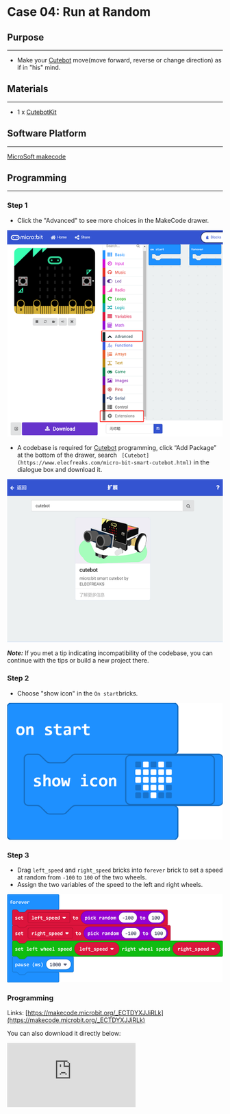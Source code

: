 # Case 04: Run at Random

## Purpose
---
- Make your  [Cutebot](https://www.elecfreaks.com/micro-bit-smart-cutebot.html) move(move forward, reverse or change direction) as if in "his" mind.

## Materials
---
- 1 x [CutebotKit](https://www.elecfreaks.com/micro-bit-smart-cutebot.html)

## Software Platform
---
[MicroSoft makecode](https://makecode.microbit.org/#)

## Programming
---
### Step 1

  - Click the "Advanced" to see more choices in the MakeCode drawer.

![](./images/cutebot-pk-1.png)

- A codebase is required for  [Cutebot](https://www.elecfreaks.com/micro-bit-smart-cutebot.html) programming, click “Add Package” at the bottom of the drawer, search ` [Cutebot](https://www.elecfreaks.com/micro-bit-smart-cutebot.html)` in the dialogue box and download it.

![](./images/cutebot-pk-11.png)

***Note:*** If you met a tip indicating incompatibility of the codebase, you can continue with the tips or build a new project there.

### Step 2

- Choose "show icon" in the `On start`bricks.

![](./images/case_01_02.png)

### Step 3

- Drag `left_speed` and `right_speed` bricks into `forever` brick to set a speed at random from `-100` to `100` of the two wheels.
- Assign the two variables of the speed to the left and right wheels.

![](./images/case_04_01.png)


### Programming

Links: [https://makecode.microbit.org/_ECTDYXJJiRLk](https://makecode.microbit.org/_ECTDYXJJiRLk)

You can also download it directly below:

<div
    style={{
        position: 'relative',
        paddingBottom: '60%',
        overflow: 'hidden',
    }}
>
    <iframe
        src="https://makecode.microbit.org/_ECTDYXJJiRLk"
        frameborder="0"
        sandbox="allow-popups allow-forms allow-scripts allow-same-origin"
        style={{
            position: 'absolute',
            width: '100%',
            height: '100%',
        }}
    />
</div>


## Result
---
 The  [Cutebot](https://www.elecfreaks.com/micro-bit-smart-cutebot.html) moves forward, reverses or changes its direction at random.

## Exploration
---

## FAQ
---

## Relevant Files
---
